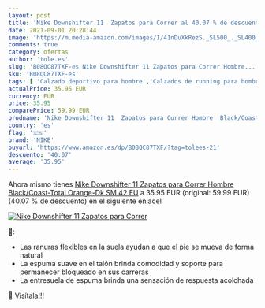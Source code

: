 ```yaml
---
layout: post
title: 'Nike Downshifter 11  Zapatos para Correr al 40.07 % de descuento'
date: 2021-09-01 20:28:44
image: 'https://m.media-amazon.com/images/I/41nDuXkRezS._SL500_._SL400_.jpg'
comments: true
category: ofertas
author: 'tole.es'
slug: 'B08QC87TXF-es Nike Downshifter 11 Zapatos para Correr Hombre...'
sku: 'B08QC87TXF-es'
tags: [ 'Calzado deportivo para hombre','Calzados de running para hombre','Calzados para correr en asfalto para hombre','Zapatillas y calzado deportivo para hombre','Zapatos','Zapatos para hombre','Zapatos y complementos','nike','zapatos', ]
actualPrice: 35.95 EUR
currency: EUR
price: 35.95
comparePrice: 59.99 EUR
prodname: 'Nike Downshifter 11  Zapatos para Correr Hombre  Black/Coast-Total Orange-Dk SM  42 EU'
country: 'es'
flag: '🇪🇸'
brand: 'NIKE'
buyurl: 'https://www.amazon.es/dp/B08QC87TXF/?tag=tolees-21'
descuento: '40.07'
average: '35.95'
---
```


Ahora mismo tienes [Nike Downshifter 11  Zapatos para Correr Hombre  Black/Coast-Total Orange-Dk SM  42 EU](https://www.amazon.es/dp/B08QC87TXF/?tag=tolees-21) a 35.95 EUR (original: 59.99 EUR) (40.07 %  de descuento) en el siguiente enlace!

[![Nike Downshifter 11  Zapatos para Correr](https://m.media-amazon.com/images/I/41nDuXkRezS._SL500_._SL400_.jpg)](https://www.amazon.es/dp/B08QC87TXF/?tag=tolees-21)

🔎:

- Las ranuras flexibles en la suela ayudan a que el pie se mueva de forma natural
- La espuma suave en el talón brinda comodidad y soporte para permanecer bloqueado en sus carreras
- La entresuela de espuma brinda una sensación de respuesta acolchada

[🛒 Visítala!!!](https://www.amazon.es/dp/B08QC87TXF/?tag=tolees-21)
